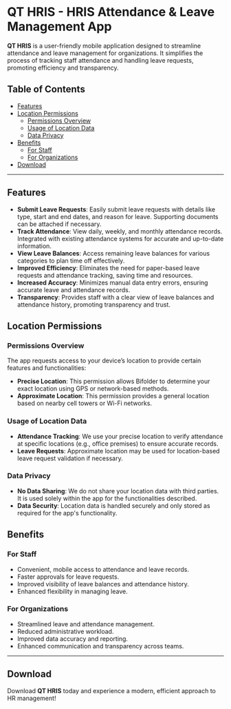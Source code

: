# QT HRIS - HRIS Attendance & Leave Management App

**QT HRIS** is a user-friendly mobile application designed to streamline attendance and leave management for organizations. It simplifies the process of tracking staff attendance and handling leave requests, promoting efficiency and transparency.

## Table of Contents
- [Features](#features)
- [Location Permissions](#location-permissions)
  - [Permissions Overview](#permissions-overview)
  - [Usage of Location Data](#usage-of-location-data)
  - [Data Privacy](#data-privacy)
- [Benefits](#benefits)
  - [For Staff](#for-staff)
  - [For Organizations](#for-organizations)
- [Download](#download)

---

## Features

- **Submit Leave Requests**: Easily submit leave requests with details like type, start and end dates, and reason for leave. Supporting documents can be attached if necessary.
- **Track Attendance**: View daily, weekly, and monthly attendance records. Integrated with existing attendance systems for accurate and up-to-date information.
- **View Leave Balances**: Access remaining leave balances for various categories to plan time off effectively.
- **Improved Efficiency**: Eliminates the need for paper-based leave requests and attendance tracking, saving time and resources.
- **Increased Accuracy**: Minimizes manual data entry errors, ensuring accurate leave and attendance records.
- **Transparency**: Provides staff with a clear view of leave balances and attendance history, promoting transparency and trust.

## Location Permissions

### Permissions Overview

The app requests access to your device’s location to provide certain features and functionalities:

- **Precise Location**: This permission allows Bifolder to determine your exact location using GPS or network-based methods.
- **Approximate Location**: This permission provides a general location based on nearby cell towers or Wi-Fi networks.

### Usage of Location Data

- **Attendance Tracking**: We use your precise location to verify attendance at specific locations (e.g., office premises) to ensure accurate records.
- **Leave Requests**: Approximate location may be used for location-based leave request validation if necessary.

### Data Privacy

- **No Data Sharing**: We do not share your location data with third parties. It is used solely within the app for the functionalities described.
- **Data Security**: Location data is handled securely and only stored as required for the app's functionality.

## Benefits

### For Staff
- Convenient, mobile access to attendance and leave records.
- Faster approvals for leave requests.
- Improved visibility of leave balances and attendance history.
- Enhanced flexibility in managing leave.

### For Organizations
- Streamlined leave and attendance management.
- Reduced administrative workload.
- Improved data accuracy and reporting.
- Enhanced communication and transparency across teams.

---

## Download

Download **QT HRIS** today and experience a modern, efficient approach to HR management!
